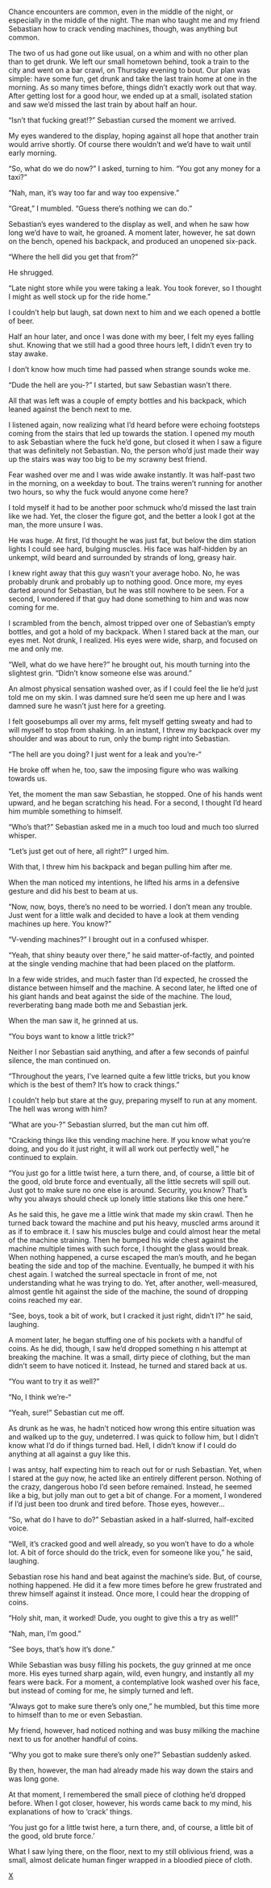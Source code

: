 Chance encounters are common, even in the middle of the night, or especially in the middle of the night. The man who taught me and my friend Sebastian how to crack vending machines, though, was anything but common.

The two of us had gone out like usual, on a whim and with no other plan than to get drunk. We left our small hometown behind, took a train to the city and went on a bar crawl, on Thursday evening to bout. Our plan was simple: have some fun, get drunk and take the last train home at one in the morning. As so many times before, things didn’t exactly work out that way. After getting lost for a good hour, we ended up at a small, isolated station and saw we’d missed the last train by about half an hour.

“Isn’t that fucking great!?” Sebastian cursed the moment we arrived.

My eyes wandered to the display, hoping against all hope that another train would arrive shortly. Of course there wouldn’t and we’d have to wait until early morning.

“So, what do we do now?” I asked, turning to him. “You got any money for a taxi?”

“Nah, man, it’s way too far and way too expensive.”

“Great,” I mumbled. “Guess there’s nothing we can do.”

Sebastian’s eyes wandered to the display as well, and when he saw how long we’d have to wait, he groaned. A moment later, however, he sat down on the bench, opened his backpack, and produced an unopened six-pack.

“Where the hell did you get that from?”

He shrugged.

“Late night store while you were taking a leak. You took forever, so I thought I might as well stock up for the ride home.”

I couldn’t help but laugh, sat down next to him and we each opened a bottle of beer.

Half an hour later, and once I was done with my beer, I felt my eyes falling shut. Knowing that we still had a good three hours left, I didn’t even try to stay awake.

I don’t know how much time had passed when strange sounds woke me.

“Dude the hell are you-?” I started, but saw Sebastian wasn’t there.

All that was left was a couple of empty bottles and his backpack, which leaned against the bench next to me.

I listened again, now realizing what I’d heard before were echoing footsteps coming from the stairs that led up towards the station. I opened my mouth to ask Sebastian where the fuck he’d gone, but closed it when I saw a figure that was definitely not Sebastian. No, the person who’d just made their way up the stairs was way too big to be my scrawny best friend.

Fear washed over me and I was wide awake instantly. It was half-past two in the morning, on a weekday to bout. The trains weren’t running for another two hours, so why the fuck would anyone come here?

I told myself it had to be another poor schmuck who’d missed the last train like we had. Yet, the closer the figure got, and the better a look I got at the man, the more unsure I was.

He was huge. At first, I’d thought he was just fat, but below the dim station lights I could see hard, bulging muscles. His face was half-hidden by an unkempt, wild beard and surrounded by strands of long, greasy hair.

I knew right away that this guy wasn’t your average hobo. No, he was probably drunk and probably up to nothing good. Once more, my eyes darted around for Sebastian, but he was still nowhere to be seen. For a second, I wondered if that guy had done something to him and was now coming for me.

I scrambled from the bench, almost tripped over one of Sebastian’s empty bottles, and got a hold of my backpack. When I stared back at the man, our eyes met. Not drunk, I realized. His eyes were wide, sharp, and focused on me and only me.

“Well, what do we have here?” he brought out, his mouth turning into the slightest grin. “Didn’t know someone else was around.”

An almost physical sensation washed over, as if I could feel the lie he’d just told me on my skin. I was damned sure he’d seen me up here and I was damned sure he wasn’t just here for a greeting.

I felt goosebumps all over my arms, felt myself getting sweaty and had to will myself to stop from shaking. In an instant, I threw my backpack over my shoulder and was about to run, only the bump right into Sebastian.

“The hell are you doing? I just went for a leak and you’re-“

He broke off when he, too, saw the imposing figure who was walking towards us.

Yet, the moment the man saw Sebastian, he stopped. One of his hands went upward, and he began scratching his head. For a second, I thought I’d heard him mumble something to himself.

“Who’s that?” Sebastian asked me in a much too loud and much too slurred whisper.

“Let’s just get out of here, all right?” I urged him.

With that, I threw him his backpack and began pulling him after me.

When the man noticed my intentions, he lifted his arms in a defensive gesture and did his best to beam at us.

“Now, now, boys, there’s no need to be worried. I don’t mean any trouble. Just went for a little walk and decided to have a look at them vending machines up here. You know?”

“V-vending machines?” I brought out in a confused whisper.

“Yeah, that shiny beauty over there,” he said matter-of-factly, and pointed at the single vending machine that had been placed on the platform.

In a few wide strides, and much faster than I’d expected, he crossed the distance between himself and the machine. A second later, he lifted one of his giant hands and beat against the side of the machine. The loud, reverberating bang made both me and Sebastian jerk.

When the man saw it, he grinned at us.

“You boys want to know a little trick?”

Neither I nor Sebastian said anything, and after a few seconds of painful silence, the man continued on.

“Throughout the years, I’ve learned quite a few little tricks, but you know which is the best of them? It’s how to crack things.”

I couldn’t help but stare at the guy, preparing myself to run at any moment. The hell was wrong with him?

“What are you-?” Sebastian slurred, but the man cut him off.

“Cracking things like this vending machine here. If you know what you’re doing, and you do it just right, it will all work out perfectly well,” he continued to explain.

“You just go for a little twist here, a turn there, and, of course, a little bit of the good, old brute force and eventually, all the little secrets will spill out. Just got to make sure no one else is around. Security, you know? That’s why you always should check up lonely little stations like this one here.”

As he said this, he gave me a little wink that made my skin crawl. Then he turned back toward the machine and put his heavy, muscled arms around it as if to embrace it. I saw his muscles bulge and could almost hear the metal of the machine straining. Then he bumped his wide chest against the machine multiple times with such force, I thought the glass would break. When nothing happened, a curse escaped the man’s mouth, and he began beating the side and top of the machine. Eventually, he bumped it with his chest again. I watched the surreal spectacle in front of me, not understanding what he was trying to do. Yet, after another, well-measured, almost gentle hit against the side of the machine, the sound of dropping coins reached my ear.

“See, boys, took a bit of work, but I cracked it just right, didn’t I?” he said, laughing.

A moment later, he began stuffing one of his pockets with a handful of coins. As he did, though, I saw he’d dropped something n his attempt at breaking the machine. It was a small, dirty piece of clothing, but the man didn’t seem to have noticed it. Instead, he turned and stared back at us.

“You want to try it as well?”

“No, I think we’re-“

“Yeah, sure!” Sebastian cut me off.

As drunk as he was, he hadn’t noticed how wrong this entire situation was and walked up to the guy, undeterred. I was quick to follow him, but I didn’t know what I’d do if things turned bad. Hell, I didn’t know if I could do anything at all against a guy like this.

I was antsy, half expecting him to reach out for or rush Sebastian. Yet, when I stared at the guy now, he acted like an entirely different person. Nothing of the crazy, dangerous hobo I’d seen before remained. Instead, he seemed like a big, but jolly man out to get a bit of change. For a moment, I wondered if I’d just been too drunk and tired before. Those eyes, however...

“So, what do I have to do?” Sebastian asked in a half-slurred, half-excited voice.

“Well, it’s cracked good and well already, so you won’t have to do a whole lot. A bit of force should do the trick, even for someone like you,” he said, laughing.

Sebastian rose his hand and beat against the machine’s side. But, of course, nothing happened. He did it a few more times before he grew frustrated and threw himself against it instead. Once more, I could hear the dropping of coins.

“Holy shit, man, it worked! Dude, you ought to give this a try as well!”

“Nah, man, I’m good.”

“See boys, that’s how it’s done.”

While Sebastian was busy filling his pockets, the guy grinned at me once more. His eyes turned sharp again, wild, even hungry, and instantly all my fears were back. For a moment, a contemplative look washed over his face, but instead of coming for me, he simply turned and left.

“Always got to make sure there’s only one,” he mumbled, but this time more to himself than to me or even Sebastian.

My friend, however, had noticed nothing and was busy milking the machine next to us for another handful of coins.

“Why you got to make sure there’s only one?” Sebastian suddenly asked.

By then, however, the man had already made his way down the stairs and was long gone.

At that moment, I remembered the small piece of clothing he’d dropped before. When I got closer, however, his words came back to my mind, his explanations of how to ‘crack’ things.

‘You just go for a little twist here, a turn there, and, of course, a little bit of the good, old brute force.’

What I saw lying there, on the floor, next to my still oblivious friend, was a small, almost delicate human finger wrapped in a bloodied piece of cloth.

 [X](https://rehnwriter.com/)